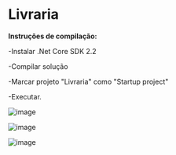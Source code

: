 # Livraria

__Instruções de compilação:__

-Instalar .Net Core SDK 2.2

-Compilar solução

-Marcar projeto "Livraria" como "Startup project"

-Executar.

![image](https://user-images.githubusercontent.com/16289733/63823786-6cf0ae00-c92b-11e9-807b-12f6836b78dd.png)

![image](https://user-images.githubusercontent.com/16289733/63823839-8bef4000-c92b-11e9-9654-c4796a6be789.png)

![image](https://user-images.githubusercontent.com/16289733/63823872-a2959700-c92b-11e9-831a-42a8940a85b4.png)
